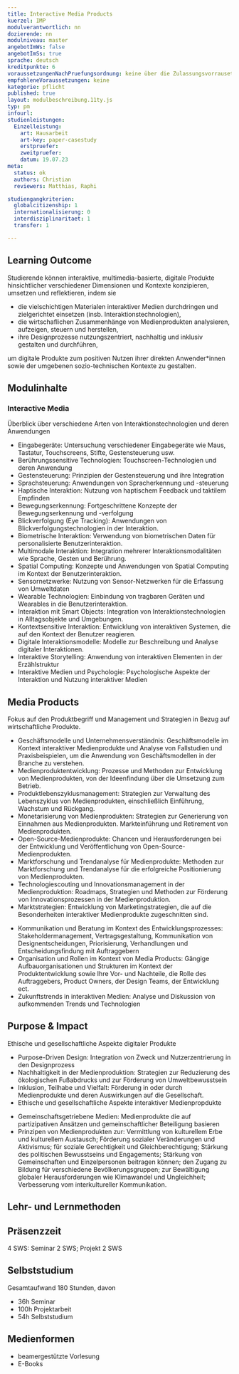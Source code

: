 ```yaml
---
title: Interactive Media Products
kuerzel: IMP
modulverantwortlich: nn
dozierende: nn
modulniveau: master
angebotImWs: false
angebotImSs: true
sprache: deutsch
kreditpunkte: 6
voraussetzungenNachPruefungsordnung: keine über die Zulassungsvorrausetzungen zum Studium hinausgehenden
empfohleneVoraussetzungen: keine
kategorie: pflicht
published: true
layout: modulbeschreibung.11ty.js
typ: pm
infourl: 
studienleistungen:
  Einzelleistung:
    art: Hausarbeit
    art-key: paper-casestudy
    erstpruefer: 
    zweitpruefer: 
    datum: 19.07.23
meta:
  status: ok
  authors: Christian    
  reviewers: Matthias, Raphi

studiengangkriterien:
  globalcitizenship: 1
  internationalisierung: 0
  interdisziplinaritaet: 1
  transfer: 1

---
```



## Learning Outcome

Studierende können interaktive, multimedia-basierte, digitale Produkte hinsichtlicher verschiedener Dimensionen und Kontexte konzipieren, umsetzen und reflektieren, indem sie

- die vielschichtigen Materialen interaktiver Medien durchdringen und zielgerichtet einsetzen  (insb. Interaktionstechnologien),
- die wirtschaflichen Zusammenhänge von Medienprodukten analysieren, aufzeigen, steuern und herstellen,
- ihre Designprozesse nutzungszentriert, nachhaltig und inklusiv gestalten und durchführen,

um digitale Produkte zum positiven Nutzen ihrer direkten Anwender\*innen sowie der umgebenen sozio-technischen Kontexte zu gestalten.

## Modulinhalte

<!--

> Christian: Runde 1 … noch nicht als Learning Outcome formuliert
> 
Folgende Themen/ Blöcke/ Bausteine fände ich gut/ könnte ich mir vorstellen

## Interactive // Media // Products // Interactive Media // Media Products // Interactive Products
Was ist was und was nicht und was heißt das eigentlich?
-->

### Interactive Media

Überblick über verschiedene Arten von Interaktionstechnologien und deren Anwendungen
<!--
>> rgr: der erste Punk ist wie die Überschrift zur Liste hier oder? Wozu setzen sie den Überblick ein? Was tun Studis mit dem Wissen? Was soll zu den einzelnen Technologien vermittelt werden. Sorry, bin da gerade phantasielos
-->
- Eingabegeräte: Untersuchung verschiedener Eingabegeräte wie Maus, Tastatur, Touchscreens, Stifte, Gestensteuerung usw.
- Berührungssensitive Technologien: Touchscreen-Technologien und deren Anwendung
- Gestensteuerung: Prinzipien der Gestensteuerung und ihre Integration
- Sprachsteuerung: Anwendungen von Spracherkennung und -steuerung
- Haptische Interaktion: Nutzung von haptischem Feedback und taktilem Empfinden
- Bewegungserkennung: Fortgeschrittene Konzepte der Bewegungserkennung und -verfolgung
- Blickverfolgung (Eye Tracking): Anwendungen von Blickverfolgungstechnologien in der Interaktion.
- Biometrische Interaktion: Verwendung von biometrischen Daten für personalisierte Benutzerinteraktion.
- Multimodale Interaktion: Integration mehrerer Interaktionsmodalitäten wie Sprache, Gesten und Berührung.
- Spatial Computing: Konzepte und Anwendungen von Spatial Computing im Kontext der Benutzerinteraktion.
- Sensornetzwerke: Nutzung von Sensor-Netzwerken für die Erfassung von Umweltdaten
- Wearable Technologien: Einbindung von tragbaren Geräten und Wearables in die Benutzerinteraktion.
- Interaktion mit Smart Objects: Integration von Interaktionstechnologien in Alltagsobjekte und Umgebungen.
- Kontextsensitive Interaktion: Entwicklung von interaktiven Systemen, die auf den Kontext der Benutzer reagieren.
- Digitale Interaktionsmodelle: Modelle zur Beschreibung und Analyse digitaler Interaktionen.
- Interaktive Storytelling: Anwendung von interaktiven Elementen in der Erzählstruktur
- Interaktive Medien und Psychologie: Psychologische Aspekte der Interaktion und Nutzung interaktiver Medien


## Media Products
<!--
>>rgr: wie wäre es mit Management? Oder Strategie? of Media Products
-->
Fokus auf den Produktbegriff und Management und Strategien in Bezug auf wirtschaftliche Produkte.

- Geschäftsmodelle und Unternehmensverständnis: Geschäftsmodelle im Kontext interaktiver Medienprodukte und Analyse von Fallstudien und Praxisbeispielen, um die Anwendung von Geschäftsmodellen in der Branche zu verstehen.
- Medienproduktentwicklung: Prozesse und Methoden zur Entwicklung von Medienprodukten, von der Ideenfindung über die Umsetzung zum Betrieb.
- Produktlebenszyklusmanagement: Strategien zur Verwaltung des Lebenszyklus von Medienprodukten, einschließlich Einführung, Wachstum und Rückgang.
- Monetarisierung von Medienprodukten: Strategien zur Generierung von Einnahmen aus Medienprodukten. Markteinführung und Retirement von Medienprodukten.
- Open-Source-Medienprodukte: Chancen und Herausforderungen bei der Entwicklung und Veröffentlichung von Open-Source-Medienprodukten.
- Marktforschung und Trendanalyse für Medienprodukte: Methoden zur Marktforschung und Trendanalyse für die erfolgreiche Positionierung von Medienprodukten.
- Technologiescouting und Innovationsmanagement in der Medienproduktion: Roadmaps, Strategien und Methoden zur Förderung von Innovationsprozessen in der Medienproduktion.
- Marktstrategien: Entwicklung von Marketingstrategien, die auf die Besonderheiten interaktiver Medienprodukte zugeschnitten sind.
<!--

> rgr: Kleinigkeiten ergänzt

> rgr: könnte die folgenden Punkte hier ergänzen
-->
- Kommunikation und Beratung im Kontext des Entwicklungsprozesses: Stakeholdermanagement, Vertragsgestaltung, Kommunikation von Designentscheidungen, Priorisierung, Verhandlungen und Entscheidungsfindung mit Auftraggebern
- Organisation und Rollen im Kontext von Media Products: Gängige Aufbauorganisationen und Strukturen im Kontext der Produktentwicklung sowie Ihre Vor- und Nachteile, die Rolle des Auftraggebers, Product Owners, der Design Teams, der Entwicklung ect.
- Zukunftstrends in interaktiven Medien: Analyse und Diskussion von aufkommenden Trends und Technologien

<!--
> für diesen Teil könnte ich mir vorstellen, dass die Studis Case Studies analysieren und dann ne eigene Strategie für ein Produkt entiwcklen oder so. Dann könnte auch Teil 3 gut addressiert werden.

-- als Idee für die Prüfung aufgenommen
-->

## Purpose & Impact
Ethische und gesellschaftliche Aspekte digitaler Produkte

- Purpose-Driven Design: Integration von Zweck und Nutzerzentrierung in den Designprozess
- Nachhaltigkeit in der Medienproduktion: Strategien zur Reduzierung des ökologischen Fußabdrucks und zur Förderung von Umweltbewusstsein
- Inklusion, Teilhabe und Vielfalt: Förderung in oder durch Medienprodukte und deren Auswirkungen auf die Gesellschaft.
- Ethische und gesellschaftliche Aspekte interaktiver Medienpropdukte
<!--
> rgr: der Punkt thische und gesellschaftliche Aspekte ist eher ne Headline für diesen Teil, richtig? Oder was verbirgt sich hier konkret? Was sollen Studis hier lernen? Machen?
-->
- Gemeinschaftsgetriebene Medien: Medienprodukte die auf partizipativen Ansätzen und gemeinschaftlicher Beteiligung basieren
- Prinzipen von Medienprodukten zur: Vermittlung von kulturellem Erbe und kulturellem Austausch; Förderung sozialer Veränderungen und Aktivismus; für soziale Gerechtigkeit und Gleichberechtigung; Stärkung des politischen Bewusstseins und Engagements; Stärkung von Gemeinschaften und Einzelpersonen beitragen können; den Zugang zu Bildung für verschiedene Bevölkerungsgruppen; zur Bewältigung globaler Herausforderungen wie Klimawandel und Ungleichheit; Verbesserung vom interkultureller Kommunikation.
<!--
<> rgr: Teil finde ich gut, ist mMn kompatible mit teil 1 oder 2, alleine ohen Anwendung wahrscheinlich was trocken.

## Außerdem

> rgr: passt eher zum ersten Teil Interactive Media, oder?
> rgr: den letzten Punkt würde ich rausnehmen: finde ich abgedeckt durch Marktforschung und Trendanalyse sowie Technologiescouting und Innovationsmanagement

-->



## Lehr- und Lernmethoden

## Präsenzzeit
4 SWS: Seminar 2 SWS; Projekt 2 SWS

## Selbststudium
Gesamtaufwand 180 Stunden, davon 

- 36h Seminar 
- 100h Projektarbeit 
- 54h Selbststudium

## Medienformen
- beamergestützte Vorlesung
- E-Books